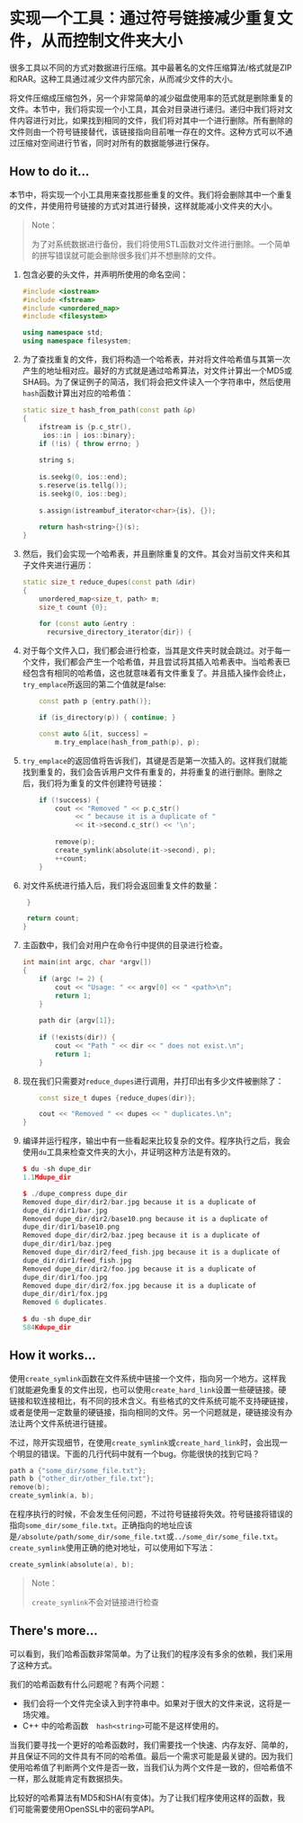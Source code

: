 # 实现一个工具：通过符号链接减少重复文件，从而控制文件夹大小

很多工具以不同的方式对数据进行压缩。其中最著名的文件压缩算法/格式就是ZIP和RAR。这种工具通过减少文件内部冗余，从而减少文件的大小。

将文件压缩成压缩包外，另一个非常简单的减少磁盘使用率的范式就是删除重复的文件。本节中，我们将实现一个小工具，其会对目录进行递归。递归中我们将对文件内容进行对比，如果找到相同的文件，我们将对其中一个进行删除。所有删除的文件则由一个符号链接替代，该链接指向目前唯一存在的文件。这种方式可以不通过压缩对空间进行节省，同时对所有的数据能够进行保存。

## How to do it...

本节中，将实现一个小工具用来查找那些重复的文件。我们将会删除其中一个重复的文件，并使用符号链接的方式对其进行替换，这样就能减小文件夹的大小。

> Note：
>
> 为了对系统数据进行备份，我们将使用STL函数对文件进行删除。一个简单的拼写错误就可能会删除很多我们并不想删除的文件。

1. 包含必要的头文件，并声明所使用的命名空间：

   ```c++
   #include <iostream>
   #include <fstream>
   #include <unordered_map>
   #include <filesystem>
   
   using namespace std;
   using namespace filesystem;
   ```

2. 为了查找重复的文件，我们将构造一个哈希表，并对将文件哈希值与其第一次产生的地址相对应。最好的方式就是通过哈希算法，对文件计算出一个MD5或SHA码。为了保证例子的简洁，我们将会把文件读入一个字符串中，然后使用`hash`函数计算出对应的哈希值：

   ```c++
   static size_t hash_from_path(const path &p)
   {
       ifstream is {p.c_str(),
       	ios::in | ios::binary};
       if (!is) { throw errno; }
       
       string s;
       
       is.seekg(0, ios::end);
       s.reserve(is.tellg());
       is.seekg(0, ios::beg);
       
       s.assign(istreambuf_iterator<char>{is}, {});
       
       return hash<string>{}(s);
   }
   ```

3. 然后，我们会实现一个哈希表，并且删除重复的文件。其会对当前文件夹和其子文件夹进行遍历：

   ```c++
   static size_t reduce_dupes(const path &dir)
   {
       unordered_map<size_t, path> m;
       size_t count {0};
       
       for (const auto &entry :
       	 recursive_directory_iterator{dir}) { 
   ```

4. 对于每个文件入口，我们都会进行检查，当其是文件夹时就会跳过。对于每一个文件，我们都会产生一个哈希值，并且尝试将其插入哈希表中。当哈希表已经包含有相同的哈希值，这也就意味着有文件重复了。并且插入操作会终止，`try_emplace`所返回的第二个值就是false:

   ```c++
       const path p {entry.path()};
   
       if (is_directory(p)) { continue; }
   
       const auto &[it, success] =
           m.try_emplace(hash_from_path(p), p);
   ```

5. `try_emplace`的返回值将告诉我们，其键是否是第一次插入的。这样我们就能找到重复的，我们会告诉用户文件有重复的，并将重复的进行删除。删除之后，我们将为重复的文件创建符号链接：

   ```c++
       if (!success) {
           cout << "Removed " << p.c_str()
                << " because it is a duplicate of "
                << it->second.c_str() << '\n';
           
           remove(p);
           create_symlink(absolute(it->second), p);
           ++count;
       }	
   ```

6. 对文件系统进行插入后，我们将会返回重复文件的数量：

   ```c++
   	}
   
   	return count;
   }
   ```

7. 主函数中，我们会对用户在命令行中提供的目录进行检查。

   ```c++
   int main(int argc, char *argv[])
   {
       if (argc != 2) {
           cout << "Usage: " << argv[0] << " <path>\n";
           return 1;
       }
       
       path dir {argv[1]};
       
       if (!exists(dir)) {
           cout << "Path " << dir << " does not exist.\n";
           return 1;
       }
   ```

8. 现在我们只需要对`reduce_dupes`进行调用，并打印出有多少文件被删除了：

   ```c++
       const size_t dupes {reduce_dupes(dir)};
   
       cout << "Removed " << dupes << " duplicates.\n";
   }
   ```

9. 编译并运行程序，输出中有一些看起来比较复杂的文件。程序执行之后，我会使用`du`工具来检查文件夹的大小，并证明这种方法是有效的。

   ```c++
   $ du -sh dupe_dir
   1.1Mdupe_dir
   
   $ ./dupe_compress dupe_dir
   Removed dupe_dir/dir2/bar.jpg because it is a duplicate of
   dupe_dir/dir1/bar.jpg
   Removed dupe_dir/dir2/base10.png because it is a duplicate of
   dupe_dir/dir1/base10.png
   Removed dupe_dir/dir2/baz.jpeg because it is a duplicate of
   dupe_dir/dir1/baz.jpeg
   Removed dupe_dir/dir2/feed_fish.jpg because it is a duplicate of
   dupe_dir/dir1/feed_fish.jpg
   Removed dupe_dir/dir2/foo.jpg because it is a duplicate of
   dupe_dir/dir1/foo.jpg
   Removed dupe_dir/dir2/fox.jpg because it is a duplicate of
   dupe_dir/dir1/fox.jpg
   Removed 6 duplicates.
       
   $ du -sh dupe_dir
   584Kdupe_dir
   ```

## How it works...

使用`create_symlink`函数在文件系统中链接一个文件，指向另一个地方。这样我们就能避免重复的文件出现，也可以使用`create_hard_link`设置一些硬链接。硬链接和软连接相比，有不同的技术含义。有些格式的文件系统可能不支持硬链接，或者是使用一定数量的硬链接，指向相同的文件。另一个问题就是，硬链接没有办法让两个文件系统进行链接。

不过，除开实现细节，在使用`create_symlink`或`create_hard_link`时，会出现一个明显的错误。下面的几行代码中就有一个bug。你能很快的找到它吗？

```c++
path a {"some_dir/some_file.txt"};
path b {"other_dir/other_file.txt"};
remove(b);
create_symlink(a, b);
```

在程序执行的时候，不会发生任何问题，不过符号链接将失效。符号链接将错误的指向`some_dir/some_file.txt`。正确指向的地址应该是`/absolute/path/some_dir/some_file.txt`或`../some_dir/some_file.txt`。`create_symlink`使用正确的绝对地址，可以使用如下写法：

 ```c++
create_symlink(absolute(a), b);
 ```

> Note：
>
> `create_symlink`不会对链接进行检查

## There's more...

可以看到，我们哈希函数非常简单。为了让我们的程序没有多余的依赖，我们采用了这种方式。

我们的哈希函数有什么问题呢？有两个问题：

- 我们会将一个文件完全读入到字符串中。如果对于很大的文件来说，这将是一场灾难。
- C++ 中的哈希函数`  hash<string>`可能不是这样使用的。

当我们要寻找一个更好的哈希函数时，我们需要找一个快速、内存友好、简单的，并且保证不同的文件具有不同的哈希值。最后一个需求可能是最关键的。因为我们使用哈希值了判断两个文件是否一致，当我们认为两个文件是一致的，但哈希值不一样，那么就能肯定有数据损失。

比较好的哈希算法有MD5和SHA(有变体)。为了让我们程序使用这样的函数，我们可能需要使用OpenSSL中的密码学API。

